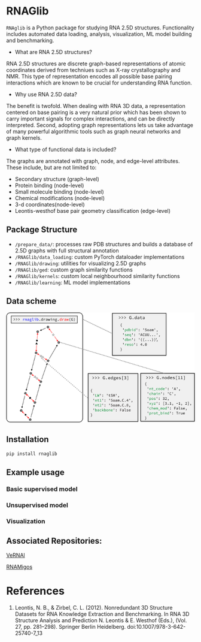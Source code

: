 # RNAGlib

`RNAglib` is a Python package for studying RNA 2.5D structures. Functionality includes automated data loading, analysis, visualization, ML model building and benchmarking.

* What are RNA 2.5D structures?

RNA 2.5D structures are discrete graph-based representations of atomic coordinates derived from techniues such as X-ray crystallography and NMR. 
This type of representation encodes all possible base pairing interactions which are known to be crucial for understanding RNA function.

* Why use RNA 2.5D data?

The benefit is twofold.
When dealing with RNA 3D data, a representation centered on base pairing is a very natural prior which has been shown to carry important signals for complex interactions, and can be directly interpreted. 
Second, adopting graph representations lets us take advantage of many powerful algorithmic tools such as graph  neural networks and graph kernels.

* What type of functional data is included?

The graphs are annotated with graph, node, and edge-level attributes. These include, but are not limited to:

* Secondary structure (graph-level)
* Protein binding (node-level)
* Small molecule binding (node-level)
* Chemical modifications (node-level)
* 3-d coordinates(node-level)
* Leontis-westhof base pair geometry classification (edge-level)


## Package Structure


* `/prepare_data/`: processes raw PDB structures and builds a database of 2.5D graphs with full structural annotation
* `/RNAGlib/data_loading`: custom PyTorch dataloader implementations
* `/RNAGlib/drawing`: utilities for visualizing 2.5D graphs 
* `/RNAGlib/ged`: custom graph similarity functions 
* `/RNAGlib/kernels`: custom local neighbourhood similarity functions 
* `/RNAGlib/learning`: ML model implementations 

## Data scheme

![Example graph](images/Fig1.png)


## Installation

```
pip install rnaglib
```

## Example usage


### Basic supervised model


### Unsupervised model


### Visualization


## Associated Repositories:
[VeRNAl](https://github.com/cgoliver/vernal)

[RNAMigos](https://github.com/cgoliver/RNAmigos)

# References
1. Leontis, N. B., & Zirbel, C. L. (2012). Nonredundant 3D Structure Datasets for RNA Knowledge Extraction and Benchmarking. In RNA 3D Structure Analysis and Prediction N. Leontis & E. Westhof (Eds.), (Vol. 27, pp. 281–298). Springer Berlin Heidelberg. doi:10.1007/978-3-642-25740-7\_13

